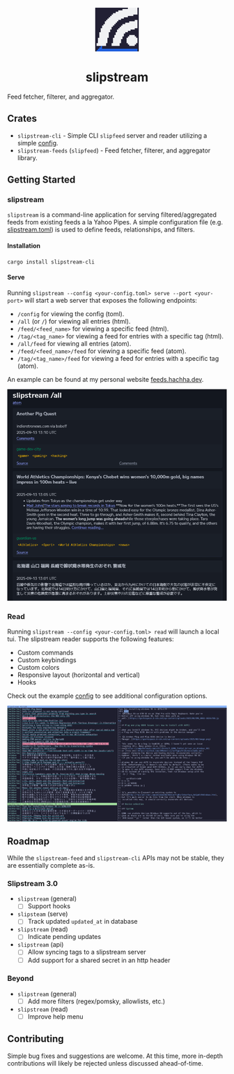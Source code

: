 <p align="center">
  <a href="https://github.com/harrisonhall/slipstream" align="center">
    <img alt="slipstream" src="https://github.com/HarrisonHall/slipstream/blob/main/crates/slipstream-cli/src/modes/serve/web/content/favicon.png" width="100" />
  </a>
</p>
<h1 align="center">slipstream</h1>

Feed fetcher, filterer, and aggregator.

## Crates

- `slipstream-cli` - Simple CLI `slipfeed` server and reader utilizing a simple
  [config](https://github.com/HarrisonHall/slipstream/blob/main/examples/config/slipstream.toml).
- `slipstream-feeds` (`slipfeed`) - Feed fetcher, filterer, and aggregator
  library.

## Getting Started

### slipstream

`slipstream` is a command-line application for serving filtered/aggregated feeds
from existing feeds a la Yahoo Pipes. A simple configuration file (e.g.
[slipstream.toml](https://github.com/HarrisonHall/slipstream/blob/main/examples/config/slipstream.toml))
is used to define feeds, relationships, and filters.

#### Installation

`cargo install slipstream-cli`

#### Serve

Running `slipstream --config <your-config.toml> serve --port <your-port>` will
start a web server that exposes the following endpoints:

- `/config` for viewing the config (toml).
- `/all` (or `/`) for viewing all entries (html).
- `/feed/<feed_name>` for viewing a specific feed (html).
- `/tag/<tag_name>` for viewing a feed for entries with a specific tag (html).
- `/all/feed` for viewing all entries (atom).
- `/feed/<feed_name>/feed` for viewing a specific feed (atom).
- `/tag/<tag_name>/feed` for viewing a feed for entries with a specific tag
  (atom).

An example can be found at my personal website
[feeds.hachha.dev](https://feeds.hachha.dev/).

![web screenshot](https://github.com/HarrisonHall/slipstream/blob/main/examples/media/web.png)

### Read

Running `slipstream --config <your-config.toml> read` will launch a local tui.
The slipstream reader supports the following features:

- Custom commands
- Custom keybindings
- Custom colors
- Responsive layout (horizontal and vertical)
- Hooks

Check out the example
[config](https://github.com/HarrisonHall/slipstream/blob/main/examples/config/slipreader.toml)
to see additional configuration options.

![cli screenshot](https://github.com/HarrisonHall/slipstream/blob/main/examples/media/cli.png)

## Roadmap

While the `slipstream-feed` and `slipstream-cli` APIs may not be stable, they
are essentially complete as-is.

### Slipstream 3.0

- `slipstream` (general)
  - [ ] Support hooks
- `slipsteam` (serve)
  - [ ] Track updated `updated_at` in database
- `slipstream` (read)
  - [ ] Indicate pending updates
- `slipstream` (api)
  - [ ] Allow syncing tags to a slipstream server
  - [ ] Add support for a shared secret in an http header

### Beyond

- `slipstream` (general)
  - [ ] Add more filters (regex/pomsky, allowlists, etc.)
- `slipstream` (read)
  - [ ] Improve help menu

## Contributing

Simple bug fixes and suggestions are welcome. At this time, more in-depth
contributions will likely be rejected unless discussed ahead-of-time.
